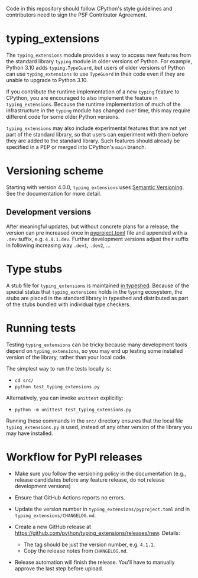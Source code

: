 Code in this repository should follow CPython's style guidelines and
contributors need to sign the PSF Contributor Agreement.

# typing\_extensions

The `typing_extensions` module provides a way to access new features from the standard
library `typing` module in older versions of Python. For example, Python 3.10 adds
`typing.TypeGuard`, but users of older versions of Python can use `typing_extensions` to
use `TypeGuard` in their code even if they are unable to upgrade to Python 3.10.

If you contribute the runtime implementation of a new `typing` feature to CPython, you
are encouraged to also implement the feature in `typing_extensions`. Because the runtime
implementation of much of the infrastructure in the `typing` module has changed over
time, this may require different code for some older Python versions.

`typing_extensions` may also include experimental features that are not yet part of the
standard library, so that users can experiment with them before they are added to the
standard library. Such features should already be specified in a PEP or merged into
CPython's `main` branch.

# Versioning scheme

Starting with version 4.0.0, `typing_extensions` uses
[Semantic Versioning](https://semver.org/). See the documentation
for more detail.

## Development versions
After meaningful updates, but without concrete plans for a release, the version can pre increased once in [pyproject.toml](/pyproject.toml) file and appended with a `.dev` suffix, e.g. `4.0.1.dev`.
Further development versions adjust their suffix in following increasing way `.dev1`, `.dev2`, ...

# Type stubs

A stub file for `typing_extensions` is maintained
[in typeshed](https://github.com/python/typeshed/blob/main/stdlib/typing_extensions.pyi).
Because of the special status that `typing_extensions` holds in the typing ecosystem,
the stubs are placed in the standard library in typeshed and distributed as
part of the stubs bundled with individual type checkers.

# Running tests

Testing `typing_extensions` can be tricky because many development tools depend on
`typing_extensions`, so you may end up testing some installed version of the library,
rather than your local code.

The simplest way to run the tests locally is:

- `cd src/`
- `python test_typing_extensions.py`

Alternatively, you can invoke `unittest` explicitly:

- `python -m unittest test_typing_extensions.py`

Running these commands in the `src/` directory ensures that the local file
`typing_extensions.py` is used, instead of any other version of the library you
may have installed.

# Workflow for PyPI releases

- Make sure you follow the versioning policy in the documentation
  (e.g., release candidates before any feature release, do not release development versions)

- Ensure that GitHub Actions reports no errors.

- Update the version number in `typing_extensions/pyproject.toml` and in
  `typing_extensions/CHANGELOG.md`.

- Create a new GitHub release at https://github.com/python/typing_extensions/releases/new.
  Details:
  - The tag should be just the version number, e.g. `4.1.1`.
  - Copy the release notes from `CHANGELOG.md`.

- Release automation will finish the release. You'll have to manually
  approve the last step before upload.
